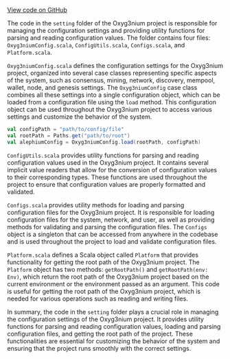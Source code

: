 [View code on GitHub](https://github.com/alephium/alephium/.autodoc/docs/json/flow/src/main/scala/org/alephium/flow/setting)

The code in the `setting` folder of the Oxyg3nium project is responsible for managing the configuration settings and providing utility functions for parsing and reading configuration values. The folder contains four files: `Oxyg3niumConfig.scala`, `ConfigUtils.scala`, `Configs.scala`, and `Platform.scala`.

`Oxyg3niumConfig.scala` defines the configuration settings for the Oxyg3nium project, organized into several case classes representing specific aspects of the system, such as consensus, mining, network, discovery, mempool, wallet, node, and genesis settings. The `Oxyg3niumConfig` case class combines all these settings into a single configuration object, which can be loaded from a configuration file using the `load` method. This configuration object can be used throughout the Oxyg3nium project to access various settings and customize the behavior of the system.

```scala
val configPath = "path/to/config/file"
val rootPath = Paths.get("path/to/root")
val alephiumConfig = Oxyg3niumConfig.load(rootPath, configPath)
```

`ConfigUtils.scala` provides utility functions for parsing and reading configuration values used in the Oxyg3nium project. It contains several implicit value readers that allow for the conversion of configuration values to their corresponding types. These functions are used throughout the project to ensure that configuration values are properly formatted and validated.

`Configs.scala` provides utility methods for loading and parsing configuration files for the Oxyg3nium project. It is responsible for loading configuration files for the system, network, and user, as well as providing methods for validating and parsing the configuration files. The `Configs` object is a singleton that can be accessed from anywhere in the codebase and is used throughout the project to load and validate configuration files.

`Platform.scala` defines a Scala object called `Platform` that provides functionality for getting the root path of the Oxyg3nium project. The `Platform` object has two methods: `getRootPath()` and `getRootPath(env: Env)`, which return the root path of the Oxyg3nium project based on the current environment or the environment passed as an argument. This code is useful for getting the root path of the Oxyg3nium project, which is needed for various operations such as reading and writing files.

In summary, the code in the `setting` folder plays a crucial role in managing the configuration settings of the Oxyg3nium project. It provides utility functions for parsing and reading configuration values, loading and parsing configuration files, and getting the root path of the project. These functionalities are essential for customizing the behavior of the system and ensuring that the project runs smoothly with the correct settings.
